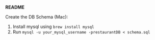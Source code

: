 **README**

Create the DB Schema (Mac):

1. Install mysql using `brew install mysql`
2. Run `mysql -u your_mysql_username -prestaurantDB < schema.sql`
